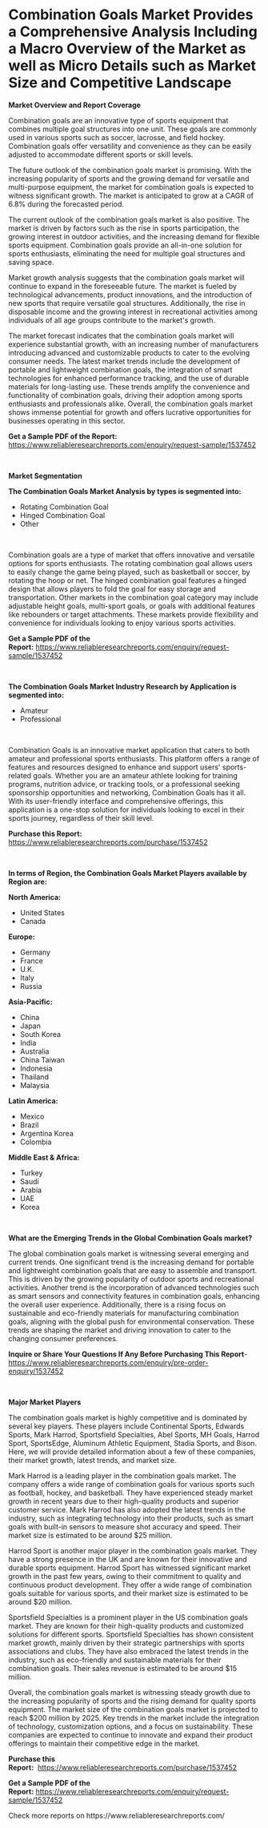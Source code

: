 <p><h1>Combination Goals Market Provides a Comprehensive Analysis Including a Macro Overview of the Market as well as Micro Details such as Market Size and Competitive Landscape</h1></p><p><strong>Market Overview and Report Coverage</strong></p>
<p><p>Combination goals are an innovative type of sports equipment that combines multiple goal structures into one unit. These goals are commonly used in various sports such as soccer, lacrosse, and field hockey. Combination goals offer versatility and convenience as they can be easily adjusted to accommodate different sports or skill levels.</p><p>The future outlook of the combination goals market is promising. With the increasing popularity of sports and the growing demand for versatile and multi-purpose equipment, the market for combination goals is expected to witness significant growth. The market is anticipated to grow at a CAGR of 6.8% during the forecasted period.</p><p>The current outlook of the combination goals market is also positive. The market is driven by factors such as the rise in sports participation, the growing interest in outdoor activities, and the increasing demand for flexible sports equipment. Combination goals provide an all-in-one solution for sports enthusiasts, eliminating the need for multiple goal structures and saving space.</p><p>Market growth analysis suggests that the combination goals market will continue to expand in the foreseeable future. The market is fueled by technological advancements, product innovations, and the introduction of new sports that require versatile goal structures. Additionally, the rise in disposable income and the growing interest in recreational activities among individuals of all age groups contribute to the market's growth.</p><p>The market forecast indicates that the combination goals market will experience substantial growth, with an increasing number of manufacturers introducing advanced and customizable products to cater to the evolving consumer needs. The latest market trends include the development of portable and lightweight combination goals, the integration of smart technologies for enhanced performance tracking, and the use of durable materials for long-lasting use. These trends amplify the convenience and functionality of combination goals, driving their adoption among sports enthusiasts and professionals alike. Overall, the combination goals market shows immense potential for growth and offers lucrative opportunities for businesses operating in this sector.</p></p>
<p><strong>Get a Sample PDF of the Report:</strong> <a href="https://www.reliableresearchreports.com/enquiry/request-sample/1537452">https://www.reliableresearchreports.com/enquiry/request-sample/1537452</a></p>
<p>&nbsp;</p>
<p><strong>Market Segmentation</strong></p>
<p><strong>The Combination Goals Market Analysis by types is segmented into:</strong></p>
<p><ul><li>Rotating Combination Goal</li><li>Hinged Combination Goal</li><li>Other</li></ul></p>
<p>&nbsp;</p>
<p><p>Combination goals are a type of market that offers innovative and versatile options for sports enthusiasts. The rotating combination goal allows users to easily change the game being played, such as basketball or soccer, by rotating the hoop or net. The hinged combination goal features a hinged design that allows players to fold the goal for easy storage and transportation. Other markets in the combination goal category may include adjustable height goals, multi-sport goals, or goals with additional features like rebounders or target attachments. These markets provide flexibility and convenience for individuals looking to enjoy various sports activities.</p></p>
<p><strong>Get a Sample PDF of the Report:</strong>&nbsp;<a href="https://www.reliableresearchreports.com/enquiry/request-sample/1537452">https://www.reliableresearchreports.com/enquiry/request-sample/1537452</a></p>
<p>&nbsp;</p>
<p><strong>The Combination Goals Market Industry Research by Application is segmented into:</strong></p>
<p><ul><li>Amateur</li><li>Professional</li></ul></p>
<p>&nbsp;</p>
<p><p>Combination Goals is an innovative market application that caters to both amateur and professional sports enthusiasts. This platform offers a range of features and resources designed to enhance and support users' sports-related goals. Whether you are an amateur athlete looking for training programs, nutrition advice, or tracking tools, or a professional seeking sponsorship opportunities and networking, Combination Goals has it all. With its user-friendly interface and comprehensive offerings, this application is a one-stop solution for individuals looking to excel in their sports journey, regardless of their skill level.</p></p>
<p><strong>Purchase this Report:</strong>&nbsp; <a href="https://www.reliableresearchreports.com/purchase/1537452">https://www.reliableresearchreports.com/purchase/1537452</a></p>
<p>&nbsp;</p>
<p><strong>In terms of Region, the Combination Goals Market Players available by Region are:</strong></p>
<p>
    <p> <strong> North America: </strong>
        <ul>
            <li>United States</li>
            <li>Canada</li>
        </ul>
        </p> 
    <p> <strong> Europe: </strong>
        <ul>
            <li>Germany</li>
            <li>France</li>
            <li>U.K.</li>
            <li>Italy</li>
            <li>Russia</li>
        </ul>
        </p> 
    <p> <strong> Asia-Pacific: </strong>
        <ul>
            <li>China</li>
            <li>Japan</li>
            <li>South Korea</li>
            <li>India</li>
            <li>Australia</li>
            <li>China Taiwan</li>
            <li>Indonesia</li>
            <li>Thailand</li>
            <li>Malaysia</li>
        </ul>
        </p> 
    <p> <strong> Latin America: </strong>
        <ul>
            <li>Mexico</li>
            <li>Brazil</li>
            <li>Argentina Korea</li>
            <li>Colombia</li>
        </ul>
        </p> 
    <p> <strong> Middle East & Africa: </strong>
        <ul>
            <li>Turkey</li>
            <li>Saudi</li>
            <li>Arabia</li>
            <li>UAE</li>
            <li>Korea</li>
        </ul>
    </p>
    </p>
<p>&nbsp;</p>
<p><strong>What are the Emerging Trends in the Global Combination Goals market?</strong></p>
<p><p>The global combination goals market is witnessing several emerging and current trends. One significant trend is the increasing demand for portable and lightweight combination goals that are easy to assemble and transport. This is driven by the growing popularity of outdoor sports and recreational activities. Another trend is the incorporation of advanced technologies such as smart sensors and connectivity features in combination goals, enhancing the overall user experience. Additionally, there is a rising focus on sustainable and eco-friendly materials for manufacturing combination goals, aligning with the global push for environmental conservation. These trends are shaping the market and driving innovation to cater to the changing consumer preferences.</p></p>
<p><strong>Inquire or Share Your Questions If Any Before Purchasing This Report</strong>- <a href="https://www.reliableresearchreports.com/enquiry/pre-order-enquiry/1537452">https://www.reliableresearchreports.com/enquiry/pre-order-enquiry/1537452</a></p>
<p>&nbsp;</p>
<p><strong>Major Market Players</strong></p>
<p><p>The combination goals market is highly competitive and is dominated by several key players. These players include Continental Sports, Edwards Sports, Mark Harrod, Sportsfield Specialties, Abel Sports, MH Goals, Harrod Sport, SportsEdge, Aluminum Athletic Equipment, Stadia Sports, and Bison. Here, we will provide detailed information about a few of these companies, their market growth, latest trends, and market size.</p><p>Mark Harrod is a leading player in the combination goals market. The company offers a wide range of combination goals for various sports such as football, hockey, and basketball. They have experienced steady market growth in recent years due to their high-quality products and superior customer service. Mark Harrod has also adopted the latest trends in the industry, such as integrating technology into their products, such as smart goals with built-in sensors to measure shot accuracy and speed. Their market size is estimated to be around $25 million.</p><p>Harrod Sport is another major player in the combination goals market. They have a strong presence in the UK and are known for their innovative and durable sports equipment. Harrod Sport has witnessed significant market growth in the past few years, owing to their commitment to quality and continuous product development. They offer a wide range of combination goals suitable for various sports, and their market size is estimated to be around $20 million.</p><p>Sportsfield Specialties is a prominent player in the US combination goals market. They are known for their high-quality products and customized solutions for different sports. Sportsfield Specialties has shown consistent market growth, mainly driven by their strategic partnerships with sports associations and clubs. They have also embraced the latest trends in the industry, such as eco-friendly and sustainable materials for their combination goals. Their sales revenue is estimated to be around $15 million.</p><p>Overall, the combination goals market is witnessing steady growth due to the increasing popularity of sports and the rising demand for quality sports equipment. The market size of the combination goals market is projected to reach $200 million by 2025. Key trends in the market include the integration of technology, customization options, and a focus on sustainability. These companies are expected to continue to innovate and expand their product offerings to maintain their competitive edge in the market.</p></p>
<p><strong>Purchase this Report:</strong>&nbsp;&nbsp;<a href="https://www.reliableresearchreports.com/purchase/1537452">https://www.reliableresearchreports.com/purchase/1537452</a></p>
<p></p>
<p><strong>Get a Sample PDF of the Report:</strong>&nbsp;<a href="https://www.reliableresearchreports.com/enquiry/request-sample/1537452">https://www.reliableresearchreports.com/enquiry/request-sample/1537452</a></p>
<p>Check more reports on https://www.reliableresearchreports.com/</p>